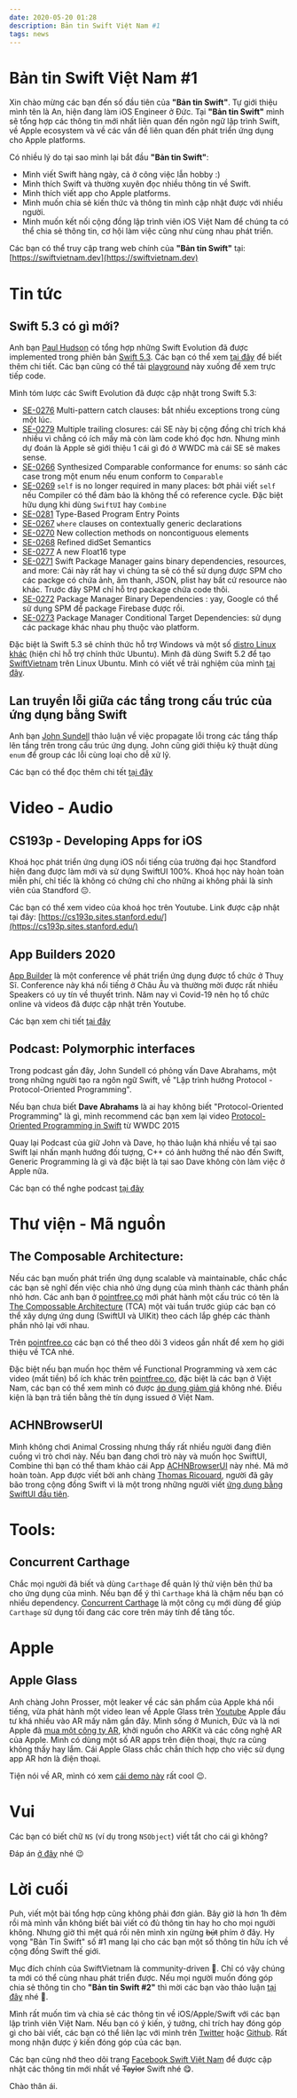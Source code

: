 ```yaml
---
date: 2020-05-20 01:28
description: Bản tin Swift Việt Nam #1
tags: news
---
```


# Bản tin Swift Việt Nam #1

Xin chào mừng các bạn đến số đầu tiên của **"Bản tin Swift"**. Tự giới thiệu mình tên là An, hiện đang làm iOS Engineer ở Đức. Tại **"Bản tin Swift"** mình sẽ tổng hợp các thông tin mới nhất liên quan đến ngôn ngữ lập trình Swift, về Apple ecosystem và về các vấn đề liên quan đến phát triển ứng dụng cho Apple platforms. 

Có nhiều lý do tại sao mình lại bắt đầu **"Bản tin Swift"**:

- Mình viết Swift hàng ngày, cả ở công việc lẫn hobby :)
- Mình thích Swift và thường xuyên đọc nhiều thông tin về Swift.
- Mình thích viết app cho Apple platforms.
- Mình muốn chia sẻ kiến thức và thông tin mình cập nhật được với nhiều người.
- Minh muốn kết nối cộng đồng lập trình viên iOS Việt Nam để chúng ta có thể chia sẻ thông tin, cơ hội làm việc cũng như cùng nhau phát triển.

Các bạn có thể truy cập trang web chính của **"Bản tin Swift"** tại: [https://swiftvietnam.dev](https://swiftvietnam.dev)

# Tin tức

## Swift 5.3 có gì mới?

Anh bạn [Paul Hudson](https://twitter.com/twostraws) có tổng hợp những Swift Evolution đã được implemented trong phiên bản [Swift 5.3](https://swift.org/blog/5-3-release-process/). Các bạn có thể xem [tại đây](https://www.whatsnewinswift.com/?from=5.2&to=5.3) để biết thêm chi tiết. Các bạn cũng có thể tải [playground](https://www.whatsnewinswift.com/files/playground-5-2-to-5-3.playground.zip) này xuống để xem trực tiếp code.

Mình tóm lược các Swift Evolution đã được cập nhật trong Swift 5.3:

- [SE-0276](https://github.com/apple/swift-evolution/blob/master/proposals/0276-multi-pattern-catch-clauses.md) Multi-pattern catch clauses: bắt nhiều exceptions trong cùng một lúc.
- [SE-0279](https://github.com/apple/swift-evolution/blob/master/proposals/0279-multiple-trailing-closures.md) Multiple trailing closures: cái SE này bị cộng đồng chỉ trích khá nhiều vì chẳng có ích mấy mà còn làm code khó đọc hơn. Nhưng mình dự đoán là Apple sẽ giới thiệu 1 cái gì đó ở WWDC mà cái SE sẽ makes sense.
- [SE-0266](https://github.com/apple/swift-evolution/blob/master/proposals/0266-synthesized-comparable-for-enumerations.md) Synthesized Comparable conformance for enums: so sánh các case trong một enum nếu enum conform to `Comparable`
- [SE-0269](https://github.com/apple/swift-evolution/blob/master/proposals/0269-implicit-self-explicit-capture.md) `self` is no longer required in many places: bớt phải viết `self` nếu Compiler có thể đảm bảo là không thể có reference cycle. Đặc biệt hữu dụng khi dùng `SwiftUI` hay `Combine`
- [SE-0281](https://github.com/apple/swift-evolution/blob/master/proposals/0281-main-attribute.md) Type-Based Program Entry Points
- [SE-0267](https://github.com/apple/swift-evolution/blob/master/proposals/0267-where-on-contextually-generic.md) `where` clauses on contextually generic declarations
- [SE-0270](https://github.com/apple/swift-evolution/blob/master/proposals/0270-rangeset-and-collection-operations.md) New collection methods on noncontiguous elements
- [SE-0268](https://github.com/apple/swift-evolution/blob/master/proposals/0268-didset-semantics.md) Refined didSet Semantics
- [SE-0277](https://github.com/apple/swift-evolution/blob/master/proposals/0277-float16.md) A new Float16 type
- [SE-0271](https://github.com/apple/swift-evolution/blob/master/proposals/0271-package-manager-resources.md) Swift Package Manager gains binary dependencies, resources, and more: Cái này rất hay vì chúng ta sẽ có thể sử dụng được SPM cho các packge có chứa ảnh, âm thanh, JSON, plist hay bất cứ resource nào khác. Trước đây SPM chỉ hỗ trợ package chứa code thôi.
- [SE-0272](https://github.com/apple/swift-evolution/blob/master/proposals/0272-swiftpm-binary-dependencies.md) Package Manager Binary Dependencies : yay, Google có thể sử dụng SPM để package Firebase được rồi.
- [SE-0273](https://github.com/apple/swift-evolution/blob/master/proposals/0273-swiftpm-conditional-target-dependencies.md) Package Manager Conditional Target Dependencies: sử dụng các package khác nhau phụ thuộc vào platform.

Đặc biệt là Swift 5.3 sẽ chính thức hỗ trợ Windows và một số [distro Linux khác](https://swift.org/blog/additional-linux-distros/) (hiện chỉ hỗ trợ chính thức Ubuntu). Mình đã dùng Swift 5.2 để tạo  [SwiftVietnam](https://swiftvietnam.dev) trên Linux Ubuntu. Mình có viết về trải nghiệm của mình [tại đây](https://swiftvietnam.dev/posts/2020-19-04_use_publish_to_create_static_websites/).

## Lan truyền lỗi giữa các tầng trong cấu trúc của ứng dụng bằng Swift

Anh bạn [John Sundell](https://twitter.com/johnsundell) thảo luận về việc propagate lỗi trong các tầng thấp lên tầng trên trong cấu trúc ứng dụng. John cũng giới thiệu kỹ thuật dùng `enum` để group các lỗi cùng loại cho dễ xử lỹ.

Các bạn có thể đọc thêm chi tết [tại đây](https://www.swiftbysundell.com/articles/propagating-user-facing-errors-in-swift/)

# Video - Audio

## CS193p - Developing Apps for iOS

Khoá học phát triển ứng dụng iOS nổi tiếng của trường đại học Standford hiện đang được làm mới và sử dụng SwiftUI 100%. Khoá học này hoàn toàn miễn phí, chỉ tiếc là không có chứng chỉ cho những ai không phải là sinh viên của Standford 😔.

Các bạn có thể xem video của khoá học trên Youtube. Link được cập nhật tại đây: [https://cs193p.sites.stanford.edu/](https://cs193p.sites.stanford.edu/)

## App Builders 2020

[App Builder](https://appbuilders.ch/) là một conference về phát triển ứng dụng được tổ chức ở Thuỵ Sĩ. Conference này khá nổi tiếng ở Châu Âu và thường mời được rất nhiều Speakers có uy tín về thuyết trình. Năm nay vì Covid-19 nên họ tổ chức online và videos đã được cập nhật trên Youtube.

Các bạn xem chi tiết [tại đây](https://www.youtube.com/watch?v=LpHah3oQeyg&list=PLLcE3DL3f5ByDAucPjzNRG_hPtYDvYlIA) 

## Podcast: Polymorphic interfaces	

Trong podcast gần đây, John Sundell có phỏng vấn Dave Abrahams, một trong những người tạo ra ngôn ngữ Swift, về "Lập trình hướng Protocol - Protocol-Oriented Programming".

Nếu bạn chưa biết **Dave Abrahams** là ai hay không biết "Protocol-Oriented Programming" là gì, mình recommend các bạn xem lại video [Protocol-Oriented Programming in Swift](https://developer.apple.com/videos/play/wwdc2015/408/) từ WWDC 2015

Quay lại Podcast của giữ John và Dave, họ thảo luận khá nhiều về tại sao Swift lại nhấn mạnh hướng đối tượng, C++ có ảnh hưởng thế nào đến Swift, Generic Programming là gì và đặc biệt là tại sao Dave không còn làm việc ở Apple nữa.

Các bạn có thể nghe podcast [tại đây](https://www.swiftbysundell.com/podcast/71/)

# Thư viện - Mã nguồn

## The Composable Architecture:

Nếu các bạn muốn phát triển ứng dụng scalable và maintainable, chắc chắc các bạn sẽ nghĩ đến việc chia nhỏ ứng dụng của mình thành các thành phần nhỏ hơn. Các anh bạn ở [pointfree.co](https://pointfree.co) mới phát hành một cấu trúc có tên là [The Compossable Architecture](https://github.com/pointfreeco/swift-composable-architecture) (TCA) một vài tuần trước giúp các bạn có thể xây dựng ứng dung (SwiftUI và UIKit) theo cách lắp ghép các thành phần nhỏ lại với nhau. 

Trên [pointfree.co](https://www.pointfree.co/) các bạn có thể theo dõi 3 videos gần nhất để xem họ giới thiệu về TCA nhé.

Đặc biệt nếu bạn muốn học thêm về Functional Programming và xem các video (mất tiền) bổ ích khác trên [pointfree.co](https://www.pointfree.co/), đặc biệt là các bạn ở Việt Nam, các bạn có thể xem mình có được [áp dụng giảm giá](https://www.pointfree.co/subscribe/personal?useRegionalDiscount=true) không nhé. Điều kiện là bạn trả tiền bằng thẻ tín dụng issued ở Việt Nam.

## ACHNBrowserUI

Mình không chơi Animal Crossing nhưng thấy rất nhiều người đang điên cuồng vì trò chơi này. Nếu bạn đang chơi trò này và muốn học SwiftUI, Combine thì bạn có thể tham khảo cái App [ACHNBrowserUI](https://github.com/Dimillian/ACHNBrowserUI) này nhé. Mã mở hoàn toàn. App được viết bởi anh chàng [Thomas Ricouard](https://github.com/Dimillian), người đã gây bão trong cộng đồng Swift vì là một trong những người viết [ứng dụng bằng SwiftUI đầu tiên](https://github.com/Dimillian/MovieSwiftUI).

# Tools:

## Concurrent Carthage

Chắc mọi người đã biết và dùng `Carthage` để quản lý thử viện bên thứ ba cho ứng dụng của mình. Nếu bạn để ý thì `Carthage` khá là chậm nếu bạn có nhiều dependency. [Concurrent Carthage](https://github.com/unchartedworks/ConcurrentCarthage) là một công cụ mới dùng để giúp `Carthage` sử dụng tối đang các core trên máy tính để tăng tốc.

# Apple

## Apple Glass

Anh chàng John Prosser, một leaker về các sản phẩm của Apple khá nổi tiếng, vừa phát hành một video lean về Apple Glass trên [Youtube](https://www.youtube.com/watch?v=SfjSy6T4iE4)
Apple đầu tư khá nhiều vào AR mấy năm gần đây. Mình sống ở Munich, Đức và là nơi Apple đã [mua một công ty AR](https://techcrunch.com/2015/05/28/apple-metaio/), khởi nguồn cho ARKit và các công nghệ AR của Apple. Mình có dùng một số AR apps trên điện thoại, thực ra cũng không thấy hay lắm. Cái Apple Glass chắc chắn thích hợp cho việc sử dụng app AR hơn là điện thoại.

Tiện nói về AR, mình có xem [cái demo này](https://arcopypaste.app/) rất cool 😉.

# Vui

Các bạn có biết chữ `NS` (ví dụ trong `NSObject`) viết tắt cho cái gì không?

Đáp án [ở đây](https://twitter.com/manicakes/status/1259851414622425092) nhé 😉

# Lời cuối

Puh, viết một bài tổng hợp cũng không phải đơn giản. Bây giờ là hơn 1h đêm rồi mà mình vẫn không biết bài viết có đủ thông tin hay ho cho mọi người không. Nhưng giờ thì mệt quá rồi nên mình xin ngừng ~~bút~~ phím ở đây. Hy vọng "Bản Tin Swift" số #1 mang lại cho các bạn một số thông tin hữu ích về cộng đồng Swift thế giới.

Mục đích chính của SwiftVietnam là community-driven 🤝. Chỉ có vậy chúng ta mới có thể cùng nhau phát triển được. Nếu mọi người muốn đóng góp chia sẻ thông tin cho **"Bản tin Swift #2"** thì mời các bạn vào thảo luận [tại đây](https://github.com/SwiftVietnam/SwiftVietnam/issues/1) nhé 💪.

Mình rất muốn tìm và chia sẻ các thông tin về iOS/Apple/Swift với các bạn lập trình viên Việt Nam. Nếu bạn có ý kiến, ý tưởng, chỉ trích hay đóng góp gì cho bài viết, các bạn có thể liên lạc với mình trên [Twitter](https://twitter.com/antranapp) hoặc [Github](https://github.com/antranapp). Rất mong nhận được ý kiến đóng góp của các bạn.

Các bạn cũng nhớ theo dõi trang [Facebook Swift Việt Nam](https://www.facebook.com/Swift-Vi%E1%BB%87t-Nam-396835394265318) để được cập nhật các thông tin mới nhất về ~~Taylor~~ Swift nhé 😋.

Chào thân ái.